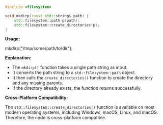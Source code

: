 ```cpp
#include <filesystem>

void mkdirp(const std::string& path) {
    std::filesystem::path p(path);
    std::filesystem::create_directories(p);
}
```

**Usage:**

mkdirp("/tmp/some/path/to/dir");

**Explanation:**

* The `mkdirp()` function takes a single path string as input.
* It converts the path string to a `std::filesystem::path` object.
* It then calls the `create_directories()` function to create the directory and any missing parents.
* If the directory already exists, the function returns successfully.

**Cross-Platform Compatibility:**

The `std::filesystem::create_directories()` function is available on most modern operating systems, including Windows, macOS, Linux, and macOS. Therefore, the code is cross-platform compatible.
